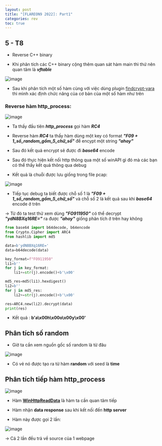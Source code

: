 ```yaml
---
layout: post
title: "[FLAREON9 2022]: Part1"
categories: rev
toc: true
---
```


## 5 - T8

- Reverse C++ binary

- Khi phân tích các C++ binary cộng thêm quan sát hàm main thì thứ nên quan tâm là  ***vftable***

![image](https://user-images.githubusercontent.com/91442807/202148679-b44ef965-a73f-48c0-a09e-16428357c719.png)

- Sau khi phân tích một số hàm cùng với việc dùng plugin [findcrypt-yara](https://github.com/polymorf/findcrypt-yara) thì mình xác định chức năng của cơ bản của một số hàm như trên

### Reverse hàm **http_process**:

![image](https://user-images.githubusercontent.com/91442807/202154238-acb4cf60-9cc8-46a1-9ef1-08dacb5c17d2.png)

- Ta thấy đầu tiên ***http_process*** gọi hàm ***RC4*** 

- Reverse hàm ***RC4*** ta thấy hàm dùng một key có format ***"F09 + 1_số_random_gồm_5_chữ_số"*** để encypt một string ***"ahoy"***

- Sau đó kết quả encrypt sẽ được đi ***base64*** encode

- Sau đó thực hiện kết nối http thông qua một số winAPI gì đó mà các bạn có thể thấy kết quả thông qua debug

- Kết quả là chuỗi được lưu giống trong file pcap:

![image](https://user-images.githubusercontent.com/91442807/202156504-e6140ef1-602d-40f8-b790-758eb3fd9e4e.png)

- Tiếp tục debug ta biết được chỗ số 1 là ***"F09 + 1_số_random_gồm_5_chữ_số"*** và chỗ số 2 là kết quả sau khi ***base64*** encode ở trên

-> Từ đó ta test thử xem dùng ***"FO911950"*** có thể decrypt ***"ydN8BXq16RE="*** ra được ***"ahoy"*** giống phân tích ở trên hay không

```python
from base64 import b64decode, b64encode
from Crypto.Cipher import ARC4
from hashlib import md5

data=b'ydN8BXq16RE='
data=b64decode(data)    

key_format=f"FO911950"
li1=b''
for j in key_format:
    li1+=str(j).encode()+b'\x00'

md5_res=md5(li1).hexdigest()
li2=b''
for j in md5_res:
    li2+=str(j).encode()+b'\x00'

res=ARC4.new(li2).decrypt(data)
print(res)
```

- Kết quả :  **b'a\x00h\x00o\x00y\x00'**

## Phân tích số random 

- Giờ ta cần xem nguồn gốc số random là từ đâu

![image](https://user-images.githubusercontent.com/91442807/202159082-2a0a43f7-9f8f-4fec-8c13-462fb59f2510.png)

- Có vẻ nó được tạo ra từ hàm **random** với seed là **time**

## Phân tích tiếp hàm **http_process**

![image](https://user-images.githubusercontent.com/91442807/202159663-a8b43635-eaa0-4010-b98c-944525fd7e72.png)

- Hàm [**WinHttpReadData**](https://learn.microsoft.com/en-us/windows/win32/api/winhttp/nf-winhttp-winhttpreaddata) là hàm ta cần quan tâm tiếp 

- Hàm nhận **data response** sau khi kết nối đến **http server**

- Hàm này được gọi 2 lần:

![image](https://user-images.githubusercontent.com/91442807/202161250-c542aa5f-a241-42ca-9d98-a67c966fafab.png)

-> Cả 2 lần đều trả về source của 1 webpage


  
  
  
  




